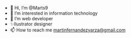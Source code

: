 - 👋 Hi, I’m @Marts9
- 👀 I’m interested in information technology
- 🌱 I’m web developer 
- ✨Ilustrator designer
- 📫 How to reach me martinfernandezyarza@gmail.com

<!---
Marts9/Marts9 is a ✨ special ✨ repository because its `README.md` (this file) appears on your GitHub profile.
You can click the Preview link to take a look at your changes.
--->
